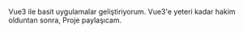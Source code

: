 Vue3 ile basit uygulamalar geliştiriyorum. Vue3'e yeteri kadar hakim olduntan sonra, Proje paylaşıcam.